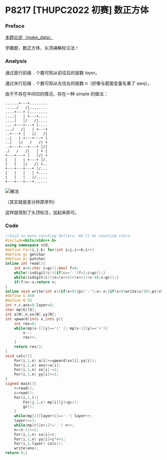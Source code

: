 # P8217 [THUPC2022 初赛] 数正方体

### Preface

[本题の逆（make_data）](https://www.luogu.com.cn/problem/P1058)

学霸题，数正方体，头顶~~浇筑~~标注法！

### Analysis

通过首行前缀 `.` 个数可知从前往后的层数 $layer$。

通过末行后缀 `.` 个数可知从左往右的层数 $n$（好像与题面变量名重了 qwq）。

由于不存在中间凹的情况，存在一种 simple 的做法：

```
......+---+........
...../   /|........
....+---+ |........
....|   | +---+....
....|   |/   /|....
....+---+---+ |....
.../   /|   | +---+
..+---+ |   |/   /|
..|   | +---+---+ |
..|   |/   /   /| +
..+---+---+---+ |/|
./   /   /|   | + |
+---+---+ |   |/| +
|   |   | +---+ |/.
|   |   |/   /| +..
+---+---+---+ |/...
|   |   |   | +....
|   |   |   |/.....
+---+---+---+......
```

![解法](https://cdn.luogu.com.cn/upload/image_hosting/rc5ojrk5.png)

（其实就是差分转原序列）

这样就得到了头顶标注，加起来即可。

### Code

```cpp
//Said no more counting dollars. We'll be counting stars.
#include<bits/stdc++.h>
using namespace std;
#define For(i,j,k) for(int i=j;i<=k;i++)
#define gc getchar
#define pc putchar
inline int read(){
	int x=0;char c=gc();bool f=0;
	while(!isdigit(c)){if(c=='-')f=1;c=gc();}
	while(isdigit(c)){x=(x<<3)+(x<<1)+c-48;c=gc();}
	if(f)x=-x;return x;
}
inline void write(int x){if(x<0){pc('-');x=-x;}if(x>9)write(x/10);pc(x%10+'0');}
#define G 450
#define N 55
int r,c,ans=0,layer=0;
char mp[G][G];
int a[N],n,xx[N],yy[N];
int upward(int& x,int& y){
	int res=0;
	while(mp[x-1][y]=='|' || mp[x-1][y]=='+'){
		x--;
		res++;
	}
	return res/3;
}
void calc(){
	For(i,1,n) a[i]+=upward(xx[i],yy[i]);
	For(i,1,n) ans+=a[i];
	For(i,1,n) xx[i]-=2;
	For(i,1,n) yy[i]+=2;
}
signed main(){
	r=read();
	c=read();
	For(i,1,r){
		For(j,1,c) mp[i][j]=gc();
		gc();
	}
	while(mp[1][layer+1]=='.') layer++;
	layer>>=1;
	while(mp[r][n+1]!='.') n++;
	n=(n-1)>>2;
	For(i,1,n) xx[i]=r;
	For(i,1,n) yy[i]=i*4+1;
	For(i,1,layer) calc();
	write(ans);
return 0;}
```